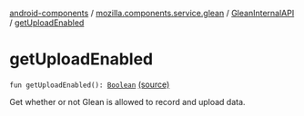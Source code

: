 [android-components](../../index.md) / [mozilla.components.service.glean](../index.md) / [GleanInternalAPI](index.md) / [getUploadEnabled](./get-upload-enabled.md)

# getUploadEnabled

`fun getUploadEnabled(): `[`Boolean`](https://kotlinlang.org/api/latest/jvm/stdlib/kotlin/-boolean/index.html) [(source)](https://github.com/mozilla-mobile/android-components/blob/master/components/service/glean/src/main/java/mozilla/components/service/glean/Glean.kt#L199)

Get whether or not Glean is allowed to record and upload data.


